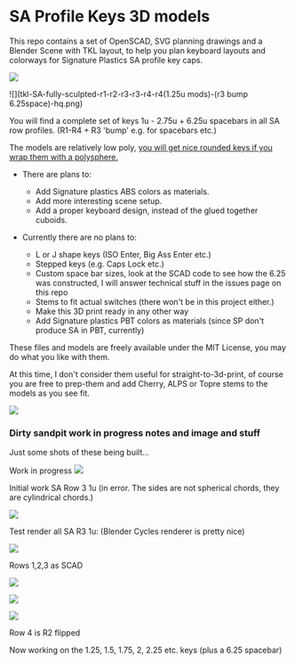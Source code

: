 # SA Profile Keys 3D models

This repo contains a set of OpenSCAD, SVG planning drawings and a
Blender Scene with TKL layout, to help you plan keyboard layouts and
colorways for Signature Plastics SA profile key caps.

![](glam-shot.png)

![](tkl-SA-fully-sculpted-r1-r2-r3-r3-r4-r4(1.25u mods)-(r3 bump 6.25space)-hq.png)

You will find a complete set of keys 1u - 2.75u + 6.25u spacebars in
all SA row profiles. (R1-R4 + R3 'bump' e.g. for spacebars etc.)

The models are relatively low poly, [you will get nice rounded keys if you wrap them with a polysphere.](http://blender.stackexchange.com/a/42245/19768)

- There are plans to:
    - Add Signature plastics ABS colors as materials.
    - Add more interesting scene setup.
    - Add a proper keyboard design, instead of the glued together cuboids.

- Currently there are no plans to:
    - L or J shape keys (ISO Enter, Big Ass Enter etc.)
    - Stepped keys (e.g. Caps Lock etc.)
    - Custom space bar sizes, look at the SCAD code to see how the
      6.25 was constructed, I will answer technical stuff in the
      issues page on this repo
    - Stems to fit actual switches (there won't be in this project either.)
    - Make this 3D print ready in any other way
    - Add Signature plastics PBT colors as materials (since SP don't produce SA in PBT, currently)

These files and models are freely available under the MIT License, you may do what you like with them.

At this time, I don't consider them useful for straight-to-3d-print,
of course you are free to prep-them and add Cherry, ALPS or Topre
stems to the models as you see fit.


![](combined-sa-rows.png)

### Dirty sandpit work in progress notes and image and stuff

Just some shots of these being built...

Work in progress
![](blender-test-rendering.png)

Initial work SA Row 3 1u (in error. The sides are not spherical chords, they are cylindrical chords.)

![](sa-row3-1u-blender-alpha-test.png)

Test render all SA R3 1u: (Blender Cycles renderer is pretty nice)

![](test-render.png)

Rows 1,2,3 as SCAD

![](SA-r1-open-scad.png)

![](SA-r2-open-scad-fix.png)

![](SA-r3-open-scad-fix.png)

Row 4 is R2 flipped

Now working on the 1.25, 1.5, 1.75, 2, 2.25 etc. keys (plus a 6.25 spacebar)

